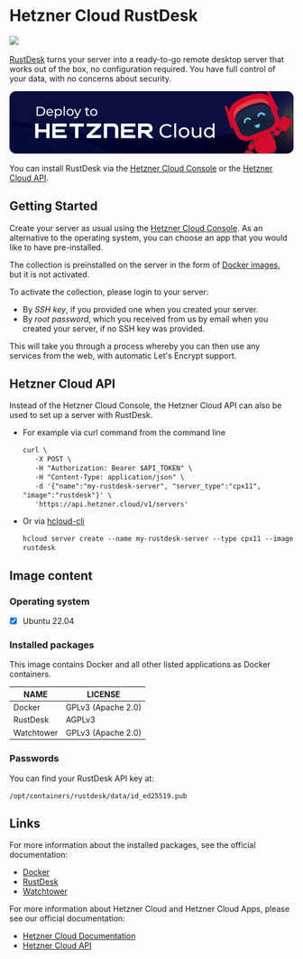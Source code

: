 # Hetzner Cloud RustDesk

<img src="images/rustdesk-logo.png" height="100px">
<br>

[RustDesk](https://github.com/rustdesk/rustdesk/) turns your server into a ready-to-go remote desktop server that works out of the box, no configuration required.
You have full control of your data, with no concerns about security.

[![Deploy to Hetzner Cloud](../../shared/images/deploy_to_hetzner.png)](https://console.hetzner.cloud/deploy/rustdesk)

You can install RustDesk via the [Hetzner Cloud Console](https://console.hetzner.cloud) or the [Hetzner Cloud API](https://docs.hetzner.cloud/#servers-create-a-server).

## Getting Started

Create your server as usual using the [Hetzner Cloud Console](https://console.hetzner.cloud). As an alternative to the operating system, you can choose an app that you would like to have pre-installed.

The collection is preinstalled on the server in the form of [Docker images](https://www.docker.com/), but it is not activated.

To activate the collection, please login to your server:

- By _SSH key_, if you provided one when you created your server.
- By _root password_, which you received from us by email when you created your server, if no SSH key was provided.

This will take you through a process whereby you can then use any services from the web, with automatic Let's Encrypt support.

## Hetzner Cloud API

Instead of the Hetzner Cloud Console, the Hetzner Cloud API can also be used to set up a server with RustDesk.

- For example via curl command from the command line

  ```
  curl \
     -X POST \
     -H "Authorization: Bearer $API_TOKEN" \
     -H "Content-Type: application/json" \
     -d '{"name":"my-rustdesk-server", "server_type":"cpx11", "image":"rustdesk"}' \
     'https://api.hetzner.cloud/v1/servers'
  ```

- Or via [hcloud-cli](https://github.com/hetznercloud/cli)

  ```
  hcloud server create --name my-rustdesk-server --type cpx11 --image rustdesk
  ```

## Image content

### Operating system

- [x] Ubuntu 22.04

### Installed packages

This image contains Docker and all other listed applications as Docker containers.

| NAME       | LICENSE            |
| ---------- | ------------------ |
| Docker     | GPLv3 (Apache 2.0) |
| RustDesk   | AGPLv3             |
| Watchtower | GPLv3 (Apache 2.0) |

### Passwords

You can find your RustDesk API key at:

```
/opt/containers/rustdesk/data/id_ed25519.pub
```

## Links

For more information about the installed packages, see the official documentation:

- [Docker](https://www.docker.com/)
- [RustDesk](https://github.com/rustdesk/rustdesk/)
- [Watchtower](https://containrrr.dev/watchtower/)

For more information about Hetzner Cloud and Hetzner Cloud Apps, please see our official documentation:

- [Hetzner Cloud Documentation](https://docs.hetzner.com/de/cloud/)
- [Hetzner Cloud API](https://docs.hetzner.cloud/)
